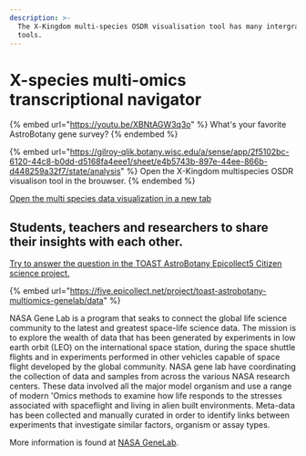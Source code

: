 ```yaml
---
description: >-
  The X-Kingdom multi-species OSDR visualisation tool has many intergrated
  tools.
---
```


# X-species multi-omics transcriptional navigator

{% embed url="https://youtu.be/XBNtAGW3q3o" %}
&#x20;What's your favorite AstroBotany gene survey?
{% endembed %}

{% embed url="https://gilroy-qlik.botany.wisc.edu/a/sense/app/2f5102bc-6120-44c8-b0dd-d5168fa4eee1/sheet/e4b5743b-897e-44ee-866b-d448259a32f7/state/analysis" %}
Open the X-Kingdom multispecies OSDR visualison tool in the brouwser.&#x20;
{% endembed %}

[Open the multi species data visualization in a new tab](https://gilroy-qlik.botany.wisc.edu/a/sense/app/2f5102bc-6120-44c8-b0dd-d5168fa4eee1/sheet/e4b5743b-897e-44ee-866b-d448259a32f7/state/analysis)

&#x20;

## Students, teachers and researchers to share their insights with each other. <a href="#h.evs6ucmv320d_l" id="h.evs6ucmv320d_l"></a>

[Try to answer the question in the TOAST AstroBotany Epicollect5 Citizen science project.](https://www.google.com/url?q=https%3A%2F%2Ffive.epicollect.net%2Fproject%2Ftoast-astrobotany-multiomics-genelab%2Fdata\&sa=D\&sntz=1\&usg=AOvVaw1eIhnaXi1cNQS1RQS3LMqC)

{% embed url="https://five.epicollect.net/project/toast-astrobotany-multiomics-genelab/data" %}



NASA Gene Lab is a program that seaks to connect the global life science community to the latest and greatest space-life science data. The mission is to explore the wealth of data that has been generated by experiments in low earth orbit (LEO) on the international space station, during the space shuttle flights and in experiments performed in other vehicles capable of space flight developed by the global community. NASA gene lab have coordinating the collection of data and samples from across the various NASA research centers. These data involved all the major model organism and use a range of modern 'Omics methods to examine how life responds to the stresses associated with spaceflight and living in alien built environments. Meta-data has been collected and manually curated in order to identify links between experiments that investigate similar factors, organism or assay types.&#x20;



More information is found at [NASA GeneLab](https://genelab.nasa.gov/).&#x20;
